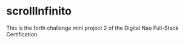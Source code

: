 # scrollInfinito
This is the forth challenge mini project 2 of the Digital Nao Full-Stack Certification
